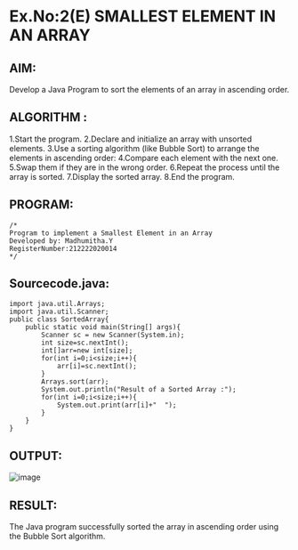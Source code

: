 # Ex.No:2(E)  SMALLEST ELEMENT IN AN ARRAY

## AIM:
Develop a Java Program to sort the elements of an array in ascending order.

## ALGORITHM :
1.Start the program.
2.Declare and initialize an array with unsorted elements.
3.Use a sorting algorithm (like Bubble Sort) to arrange the elements in ascending order:
4.Compare each element with the next one.
5.Swap them if they are in the wrong order.
6.Repeat the process until the array is sorted.
7.Display the sorted array.
8.End the program.
	

## PROGRAM:
 ```
/*
Program to implement a Smallest Element in an Array
Developed by: Madhumitha.Y
RegisterNumber:212222020014 
*/
```

## Sourcecode.java:
```
import java.util.Arrays;
import java.util.Scanner;
public class SortedArray{
    public static void main(String[] args){
        Scanner sc = new Scanner(System.in);
        int size=sc.nextInt();
        int[]arr=new int[size];
        for(int i=0;i<size;i++){
            arr[i]=sc.nextInt();
        }
        Arrays.sort(arr);
        System.out.println("Result of a Sorted Array :");
        for(int i=0;i<size;i++){
            System.out.print(arr[i]+"  ");
        }
    }
}

```








## OUTPUT:
![image](https://github.com/user-attachments/assets/309ebcce-5ccd-478b-8e3a-1af2c72876b6)


## RESULT:

The Java program successfully sorted the array in ascending order using the Bubble Sort algorithm.


